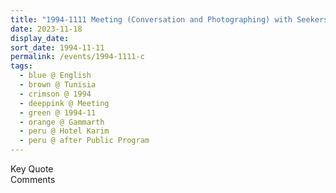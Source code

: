 ```yaml
---
title: "1994-1111 Meeting (Conversation and Photographing) with Seekers, On Departure after the Public Program, Hotel Karim (now closed), Route Touristique Raouad, Gammarth (21 kms NE of Tunis), Tunisia"
date: 2023-11-18
display_date: 
sort_date: 1994-11-11
permalink: /events/1994-1111-c
tags:
  - blue @ English
  - brown @ Tunisia
  - crimson @ 1994
  - deeppink @ Meeting
  - green @ 1994-11
  - orange @ Gammarth
  - peru @ Hotel Karim
  - peru @ after Public Program
---
```


<wave-list>
  <list-title color="green" width="75">Key Quote</list-title>
  <list-item color="BlanchedAlmond"  width="200"></list-item>
  <list-item color="Lavender"></list-item>
  <list-item color="BlanchedAlmond"></list-item>
</wave-list>

<br>

<wave-list>
  <list-title color="green" width="75">Comments</list-title>
  <list-item color="BlanchedAlmond"  width="200"></list-item>
  <list-item color="Lavender"></list-item>
  <list-item color="BlanchedAlmond"></list-item>
</wave-list>